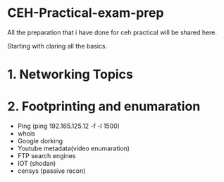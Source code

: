 # CEH-Practical-exam-prep
All the preparation that i have done for ceh practical will be shared here.

Starting with claring all the basics.
# 1. Networking Topics
# 2. Footprinting and enumaration
  - Ping (ping 192.165.125.12 -f -l 1500)
  - whois
  - Google dorking
  - Youtube metadata(video enumaration)
  - FTP search engines
  - IOT (shodan)
  - censys (passive recon)


